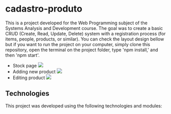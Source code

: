 # cadastro-produto

This is a project developed for the Web Programming subject of the Systems Analysis and Development course. The goal was to create a basic CRUD (Create, Read, Update, Delete) system with a registration process (for items, people, products, or similar).
You can check the layout design bellow but if you want to run the project on your computer, simply clone this repository, open the terminal on the project folder, type 'npm install,' and then 'npm start'.


- Stock page
![](src/assets/)
- Adding new product
![](src/assets/)
- Editing product
![](src/assets/)


## Technologies

This project was developed using the following technologies and modules:


